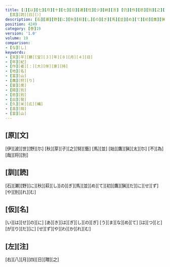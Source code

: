 ```yaml
---
title: [（][以][七][月][十][七][日][遷][任][少][納][言] [仍][作][悲][別][之][歌][贈][貽][朝][集][使]<[掾]>[久][米][朝][臣][廣][縄][之][館][二][首] /[既][満][六][載][之][期][忽][値][遷][替][之][運] [於][是][別][舊][之][悽][心][中][欝][結] [拭][渧][之][袖][何][以][能][旱] [因][作][悲][歌][二][首][式][遺][莫][忘][之][志]
  [其][詞][曰][）]
description: [石][瀬][野][に][秋][萩][し][の][ぎ][馬][並][め][て][初][鷹][猟][だ][に][せ][ず][や][別][れ][む]
position: 4249
category: [巻]19
version: '1.0'
volume: 19
comparison:
- [な][し]
keywords:
- [天][平][勝][宝][３][年][８][月][４][日]
- [年][紀]
- [作][者][：][大][伴][家][持]
- [地][名]
- [富][山]
- [鷹][狩][り]
- [宴][席]
- [餞][別]
- [悲][別]
- [出][発]
- [久][米][広][縄]
- [高][岡]
- [富][山]
---
```


## [原][文]

[伊][波][世][野][尓] [秋][芽][子][之][努][藝] [馬][並] [始][鷹][猟][太][尓] [不][為][哉][将][別]

## [訓][読]

[石][瀬][野][に][秋][萩][し][の][ぎ][馬][並][め][て][初][鷹][猟][だ][に][せ][ず][や][別][れ][む]

## [仮][名]

[い][は][せ][の][に] [あ][き][は][ぎ][し][の][ぎ] [う][ま][な][め][て] [は][つ][と][が][り][だ][に] [せ][ず][や][わ][か][れ][む]

## [左][注]

[右][八][月][四][日][贈][之]
